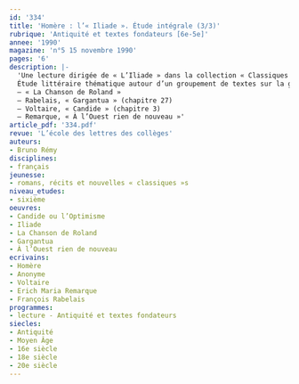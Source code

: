 ```yaml
---
id: '334'
title: 'Homère : l’« Iliade ». Étude intégrale (3/3)'
rubrique: 'Antiquité et textes fondateurs [6e-5e]'
annee: '1990'
magazine: 'n°5 15 novembre 1990'
pages: '6'
description: |-
  'Une lecture dirigée de « L’Iliade » dans la collection « Classiques abrégés » (l’école des loisirs).
  Étude littéraire thématique autour d’un groupement de textes sur la guerre :
  – « La Chanson de Roland »
  – Rabelais, « Gargantua » (chapitre 27)
  – Voltaire, « Candide » (chapitre 3)
  – Remarque, « À l’Ouest rien de nouveau »'
article_pdf: '334.pdf'
revue: 'L’école des lettres des collèges'
auteurs:
- Bruno Rémy
disciplines:
- français
jeunesse:
- romans, récits et nouvelles « classiques »s
niveau_etudes:
- sixième
oeuvres:
- Candide ou l’Optimisme
- Iliade
- La Chanson de Roland
- Gargantua
- À l’Ouest rien de nouveau
ecrivains:
- Homère
- Anonyme
- Voltaire
- Erich Maria Remarque
- François Rabelais
programmes:
- lecture - Antiquité et textes fondateurs
siecles:
- Antiquité
- Moyen Âge
- 16e siècle
- 18e siècle
- 20e siècle
---
```

